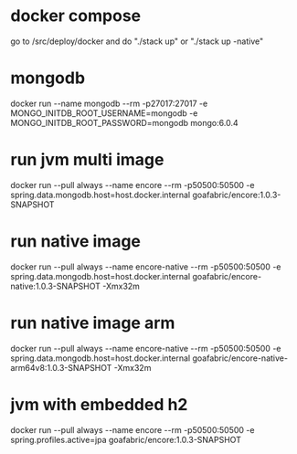 # docker compose
go to /src/deploy/docker and do "./stack up" or "./stack up -native"

# mongodb
docker run --name mongodb --rm -p27017:27017 -e MONGO_INITDB_ROOT_USERNAME=mongodb -e MONGO_INITDB_ROOT_PASSWORD=mongodb mongo:6.0.4

# run jvm multi image
docker run --pull always --name encore --rm -p50500:50500 -e spring.data.mongodb.host=host.docker.internal goafabric/encore:1.0.3-SNAPSHOT

# run native image
docker run --pull always --name encore-native --rm -p50500:50500 -e spring.data.mongodb.host=host.docker.internal goafabric/encore-native:1.0.3-SNAPSHOT -Xmx32m

# run native image arm
docker run --pull always --name encore-native --rm -p50500:50500 -e spring.data.mongodb.host=host.docker.internal goafabric/encore-native-arm64v8:1.0.3-SNAPSHOT -Xmx32m

# jvm with embedded h2
docker run --pull always --name encore --rm -p50500:50500 -e spring.profiles.active=jpa goafabric/encore:1.0.3-SNAPSHOT

